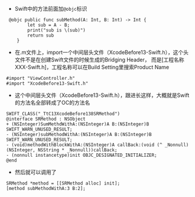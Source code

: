

* Swift中的方法前面加`@objc`标识
```
 @objc public func subMethod(A: Int, B: Int) -> Int {
        let sub = A - B;
        print("sub is \(sub)")
        return sub
    }
```

* 在.m文件上，import一个中间层头文件（XcodeBefore13-Swift.h），这个头文件不是在创建Swift文件的时候生成的Bridging Header， 而是[工程名称XXX-Swift.h]，工程名称可以在Build Setting里搜索Product Name
```
#import "ViewController.h"
#import "XcodeBefore13-Swift.h"
```
* 这个中间层头文件（XcodeBefore13-Swift.h），跟进长这样，大概就是Swift的方法名全部转成了OC的方法名
```
SWIFT_CLASS("_TtC13XcodeBefore138SRMethod")
@interface SRMethod : NSObject
+ (NSInteger)SumMethdWithA:(NSInteger)A B:(NSInteger)B SWIFT_WARN_UNUSED_RESULT;
- (NSInteger)subMethodWithA:(NSInteger)A B:(NSInteger)B SWIFT_WARN_UNUSED_RESULT;
- (void)methodWithBlockWithA:(NSInteger)A callBack:(void (^ _Nonnull)(NSInteger, NSString * _Nonnull))callBack;
- (nonnull instancetype)init OBJC_DESIGNATED_INITIALIZER;
@end
```

* 然后就可以调用了
```
SRMethod *method = [[SRMethod alloc] init];
[method subMethodWithA:3 B:2];
```